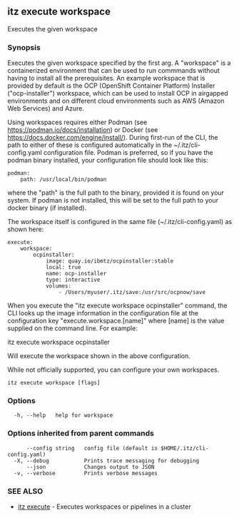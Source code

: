 ## itz execute workspace

Executes the given workspace

### Synopsis


Executes the given workspace specified by the first arg. A "workspace" is a
containerized environment that can be used to run commmands without having to
install all the prerequisites. An example workspace that is provided by default
is the OCP (OpenShift Container Platform) Installer ("ocp-installer") workspace,
which can be used to install OCP in airgapped environments and on different
cloud environments such as AWS (Amazon Web Services) and Azure.

Using workspaces requires either Podman (see
https://podman.io/docs/installation) or Docker (see
https://docs.docker.com/engine/install/). During first-run of the CLI, the path
to either of these is configured automatically in the ~/.itz/cli-config.yaml
configuration file. Podman is preferred, so if you have the podman binary
installed, your configuration file should look like this:

    podman:
	    path: /usr/local/bin/podman

where the "path" is the full path to the binary, provided it is found on your
system. If podman is not installed, this will be set to the full path to your
docker binary (if installed).

The workspace itself is configured in the same file (~/.itz/cli-config.yaml) as
shown here:

    execute:
        workspace:
			ocpinstaller:
                image: quay.io/ibmtz/ocpinstaller:stable
                local: true
                name: ocp-installer
                type: interactive
                volumes:
                    - /Users/myuser/.itz/save:/usr/src/ocpnow/save

When you execute the "itz execute workspace ocpinstaller" command, the CLI looks
up the image information in the configuration file at the configuration key
"execute.workspace.[name]" where [name] is the value supplied on the command
line. For example:

   itz execute workspace ocpinstaller

Will execute the workspace shown in the above configuration.

While not officially supported, you can configure your own workspaces.


```
itz execute workspace [flags]
```

### Options

```
  -h, --help   help for workspace
```

### Options inherited from parent commands

```
      --config string   config file (default is $HOME/.itz/cli-config.yaml)
  -X, --debug           Prints trace messaging for debugging
      --json            Changes output to JSON
  -v, --verbose         Prints verbose messages
```

### SEE ALSO

* [itz execute](itz_execute.md)	 - Executes workspaces or pipelines in a cluster

